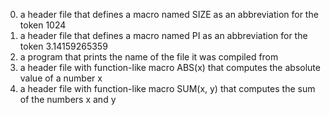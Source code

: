 0. a header file that defines a macro named SIZE as an abbreviation for the token 1024
1. a header file that defines a macro named PI as an abbreviation for the token 3.14159265359
2. a program that prints the name of the file it was compiled from
3. a header file with function-like macro ABS(x) that computes the absolute value of a number x
4. a header file with function-like macro SUM(x, y) that computes the sum of the numbers x and y
